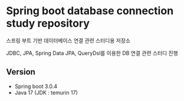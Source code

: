 # Spring boot database connection study repository

스프링 부트 기반 데이터베이스 연결 관련 스터디용 저장소

JDBC, JPA, Spring Data JPA, QueryDsl를 이용한 DB 연결 관련 스터디 진행

## Version

- Spring boot 3.0.4
- Java 17 (JDK : temurin 17)

